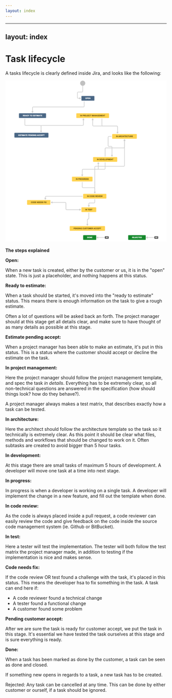 ```yaml
---
layout: index
---
```



---
layout: index
---



Task lifecycle
=======

A tasks lifecycle is clearly defined inside Jira, and looks like the following:

![Task lifecycle](images/jira_task_flow.png)

**The steps explained**

**Open:**

When a new task is created, either by the customer or us, it is in the "open" state. This is just a placeholder, and nothing happens at this status.

**Ready to estimate:**

When a task should be started, it's moved into the "ready to estimate" status. This means there is enough information on the task to give a rough estimate.

Often a lot of questions will be asked back an forth. The project manager should at this stage get all details clear, and make sure to have thought of as many details as possible at this stage. 

**Estimate pending accept:**

When a project manager has been able to make an estimate, it's put in this status. This is a status where the customer should accept or decline the estimate on the task.

**In project management:**

Here the project manager should follow the project management template, and spec the task *in details*. Everything has to be extremely clear, so all non-technical questions are answered in the specification (how should things look? how do they behave?).

A project manager always makes a test matrix, that describes exactly how a task can be tested.

**In architecture:**

Here the architect should follow the architecture template so the task so it technically is extremely clear. As this point it should be clear what files, methods and workflows that should be changed to work on it. Often subtasks are created to avoid bigger than 5 hour tasks.

**In development:**

At this stage there are small tasks of maximum 5 hours of development. A developer will move one task at a time into next stage.

**In progress:**

In progress is when a developer is working on a single task. A developer will implement the change in a new feature, and fill out the template when done.

**In code review:**

As the code is always placed inside a pull request, a code reviewer can easily review the code and give feedback on the code inside the source code management system (ie. Github or BitBucket).

**In test:**

Here a tester will test the implementation. The tester will both follow the test matrix the project manager made, in addition to testing if the implementation is nice and makes sense.

**Code needs fix:**

If the code review OR test found a challenge with the task, it's placed in this status. This means the developer hsa to fix something in the task. A task can end here if:

- A code reviewer found a technical change
- A tester found a functional change
- A customer found some problem


**Pending customer accept:**

After we are sure the task is ready for customer accept, we put the task in this stage. It's essential we have tested the task ourselves at this stage and is sure everything is ready.

**Done:**

When a task has been marked as done by the customer, a task can be seen as done and closed.

If something new opens in regards to a task, a new task has to be created.

Rejected:
Any task can be cancelled at any time. This can be done by either customer or ourself, if a task should be ignored.
